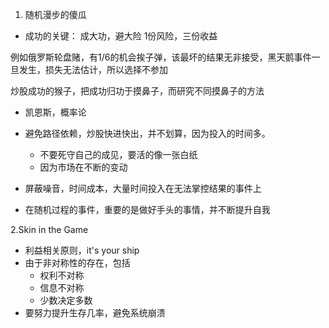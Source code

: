 1. 随机漫步的傻瓜

- 成功的关键：
成大功，避大险
1份风险，三份收益

例如俄罗斯轮盘赌，有1/6的机会挨子弹，该最坏的结果无非接受，黑天鹅事件一旦发生，损失无法估计，所以选择不参加

炒股成功的猴子，把成功归功于摸鼻子，而研究不同摸鼻子的方法
*  凯恩斯，概率论

*  避免路径依赖，炒股快进快出，并不划算，因为投入的时间多。
	- 不要死守自己的成见，要活的像一张白纸
	- 因为市场在不断的变动
* 屏蔽噪音，时间成本，大量时间投入在无法掌控结果的事件上
* 在随机过程的事件，重要的是做好手头的事情，并不断提升自我


2.Skin in the Game

* 利益相关原则，it's your ship
* 由于非对称性的存在，包括
	- 权利不对称
	- 信息不对称
	- 少数决定多数
* 要努力提升生存几率，避免系统崩溃



	